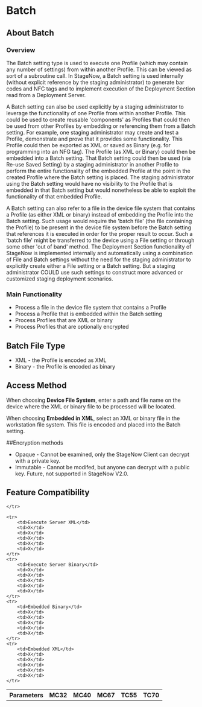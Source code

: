 # Batch

## About Batch

### Overview

The Batch setting type is used to execute one Profile (which may contain any number of settings) from within another Profile.  This can be viewed as sort of a subroutine call.  In StageNow, a Batch setting is used internally (without explicit reference by the staging administrator) to generate bar codes and NFC tags and to implement execution of the Deployment Section read from a Deployment Server.

A Batch setting can also be used explicitly by a staging administrator to leverage the functionality of one Profile from within another Profile.  This could be used to create reusable 'components' as Profiles that could then be used from other Profiles by embedding or referencing them from a Batch setting.  For example, one staging administrator may create and test a Profile, demonstrate and prove that it provides some functionality.  This Profile could then be exported as XML or saved as Binary (e.g. for programming into an NFG tag).  The Profile (as XML or Binary) could then be embedded into a Batch setting.  That Batch setting could then be used (via Re-use Saved Setting) by a staging administrator in another Profile to perform the entire functionality of the embedded Profile at the point in the created Profile where the Batch setting is placed.  The staging administrator using the Batch setting would have no visibility to the Profile that is embedded in that Batch setting but would
nonetheless be able to exploit the functionality of that embedded Profile.

A Batch setting can also refer to a file in the device file system that contains a Profile (as either XML or binary) instead of embedding the Profile into the Batch setting.  Such usage would require the 'batch file' (the file containing the Profile) to be present in the device file system before the Batch setting that references it is executed in order for the proper result to occur.  Such a 'batch file' might be transferred to the device using a File setting or through some other 'out of band' method.  The Deployment Section functionality of StageNow is implemented internally and automatically using a combination of File and Batch settings without the need for the staging administrator to explicitly create either a File setting or a Batch setting.  But a staging administrator COULD use such settings to construct more advanced or customized staging deployment scenarios.


### Main Functionality

* Process a file in the device file system that contains a Profile
* Process a Profile that is embedded within the Batch setting
* Process Profiles that are XML or binary
* Process Profiles that are optionally encrypted

## Batch File Type
* XML - the Profile is encoded as XML
* Binary - the Profile is encoded as binary

## Access Method
When choosing **Device File System**, enter a path and file name on the device where the XML or binary file to be processed will be located.

When choosing **Embedded in XML**, select an XML or binary file in the workstation file system. This file is encoded and placed into the Batch setting.


##Encryption methods
* Opaque - Cannot be examined, only the StageNow Client can decrypt with a private key.
* Immutable - Cannot be modifed, but anyone can decrypt with a public key. Future, not supported in StageNow V2.0.


## Feature Compatibility

<table>
	<tr>
		<th>Parameters</th>
		<th>MC32</th>
		<th>MC40</th>
		<th>MC67</th>
		<th>TC55</th>
		<th>TC70</th>

	</tr>

	<tr>
		<td>Execute Server XML</td>
		<td>X</td>
		<td>X</td>
		<td>X</td>
		<td>X</td>
		<td>X</td>
	</tr>
	<tr>
		<td>Execute Server Binary</td>
		<td>X</td>
		<td>X</td>
		<td>X</td>
		<td>X</td>
		<td>X</td>
	</tr>
	<tr>
		<td>Embedded Binary</td>
		<td>X</td>
		<td>X</td>
		<td>X</td>
		<td>X</td>
		<td>X</td>
	</tr>
	<tr>
		<td>Embedded XML</td>
		<td>X</td>
		<td>X</td>
		<td>X</td>
		<td>X</td>
		<td>X</td>
	</tr>
</table>